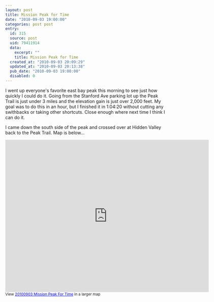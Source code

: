 ```yaml
---
layout: post
title: Mission Peak for Time
date: "2010-09-03 19:00:00"
categories: post post
entry:
  id: 315
  source: post
  uid: 79411914
  data:
    excerpt: ""
    title: Mission Peak for Time
  created_at: "2010-09-03 20:09:29"
  updated_at: "2010-09-03 20:13:38"
  pub_date: "2010-09-03 19:00:00"
  disabled: 0
---
```


I went up everyone's favorite east bay peak this morning to see just how quickly I could do it. Going from the Stanford Ave parking lot up the Peak Trail is just under 3 miles and the elevation gain is just over 2,000 feet. My goal was to do this in an hour, but I finished it in 1:04:20 without cutting any swithbacks or taking other shortcuts. Close enough where next time I think I can do it.

I came down the south side of the peak and crossed over at Hidden Valley back to the Peak Trail. Map is below...

<iframe width="640" height="480" frameborder="0" scrolling="no" marginheight="0" marginwidth="0" src="http://maps.google.com/maps/ms?ie=UTF8&hl=en&t=p&msa=0&msid=101677505428675869574.00048f607530f228286ad&ll=37.50959,-121.890607&spn=0.01634,0.027423&z=15&output=embed"></iframe><br /><small>View <a href="http://maps.google.com/maps/ms?ie=UTF8&hl=en&t=p&msa=0&msid=101677505428675869574.00048f607530f228286ad&ll=37.50959,-121.890607&spn=0.01634,0.027423&z=15&source=embed" style="color:#0000FF;text-align:left">20100903 Mission Peak For Time</a> in a larger map</small>
